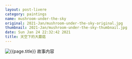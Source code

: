 ```yaml
---
layout: post-livere
category: paintings
name: mushroom-under-the-sky
original: 2021-Jan/mushroom-under-the-sky-original.jpg
thumbnail: 2021-Jan/mushroom-under-the-sky-thumbnail.jpg
date: Sun Jan 24 22:32:42 2021
title: 天空下的大蘑菇
---
```


![{{page.title}}](/gallery/{{page.category}}/{{page.original}})
故事内容
